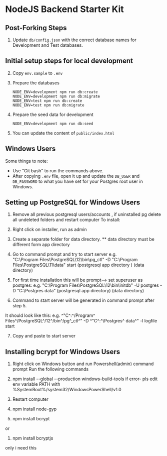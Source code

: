 # NodeJS Backend Starter Kit

## Post-Forking Steps

1. Update `db/config.json` with the correct database names for Development and Test databases.

## Initial setup steps for local development

2. Copy `env.sample` to `.env`
3. Prepare the databases

	```
	NODE_ENV=development npm run db:create
	NODE_ENV=development npm run db:migrate
	NODE_ENV=test npm run db:create
	NODE_ENV=test npm run db:migrate
	```

4. Prepare the seed data for development

	```
	NODE_ENV=development npm run db:seed
	```

5. You can update the content of `public/index.html`

## Windows Users

Some things to note: 

- Use "Git bash" to run the commands above.
- After copying `.env` file, open it up and update the `DB_USER` and `DB_PASSWORD` to what you have set for your Postgres root user in Windows.


## Setting up PostgreSQL for Windows Users

1. Remove all previous postgresql users/accounts , if uninstalled pg delete all undeleted folders and restart computer
To install: 
2. Right click on installer, run as admin 
3. Create a separate folder for data directory. ** data directory must be different form app directory 
4. Go to command prompt and try to start server
e.g.  
"C:\Program Files\PostgreSQL\12\bin\pg_ctl" -D "C:\Program Files\PostgreSQL\11\data" start
(postgresql app directory )                       (data directory)     

5. For first time installation this will be prompt--> set superuser as postgres:
e.g.
"C:\Program Files\PostgreSQL\12\bin\initdb" -U postgres -D "C:\Postgres data" 
 (postgresql app directory)                                 (data directory)
 
6. Command to start server will be generated in command prompt after step 5. 

It should look like this: 
e.g. 
  ^"C^:^/Program^ Files^/PostgreSQL^/12^/bin^/pg^_ctl^" -D ^"C^:^\Postgres^ data^" -l logfile start

7. Copy and paste to start server

## Installing bcrypt for Windows Users

1. Right click on Windows button and run Powershell(admin) command prompt 
Run the following commands 
2.  npm install --global --production windows-build-tools
if error-  pls edit env variable PATH with  %SystemRoot%/system32/WindowsPowerShell/v1.0 

3. Restart computer
4. npm install node-gyp
5. npm install bcrypt

or

1. npm install bcryptjs 

only i need this
